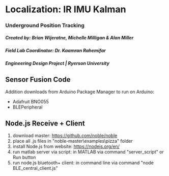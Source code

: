 # Localization: IR IMU Kalman
### Underground Position Tracking 
##### Created by: Brian  Wijeratne, Michelle Milligan & Alan Miller
##### Field Lab Coordinator: Dr. Kaamran Rahemifar
##### Engineering Design Project | Ryerson University 

## Sensor Fusion Code
Addition downloads from Arduino Package Manager to run on Arduino:
- Adafruit BNO055
- BLEPeripheral

## Node.js Receive + Client
1) download master: https://github.com/noble/noble
2) place all .js files in "noble-master\examples\pizza" folder
3) install Node.js from website: https://nodejs.org/en/
5) run matlab server via script: 
   in MATLAB via command "server_script" or Run button
4) run node.js bluetooth+ client: 
   in command line via command "node BLE_central_client.js"

